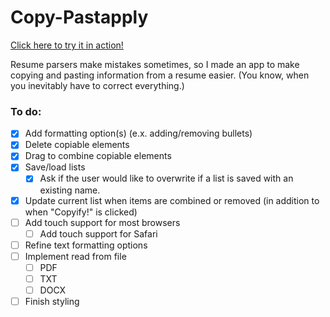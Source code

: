 # Copy-Pastapply

[Click here to try it in action!](https://ashetonsm.github.io/copy-pastapply/ "Copy-Pastapply")

Resume parsers make mistakes sometimes, so I made an app to make copying and pasting information from a resume easier. (You know, when you inevitably have to correct everything.)

### To do:
- [x] Add formatting option(s) (e.x. adding/removing bullets)
- [x] Delete copiable elements
- [x] Drag to combine copiable elements
- [x] Save/load lists
    - [x] Ask if the user would like to overwrite if a list is saved with an existing name.
- [x] Update current list when items are combined or removed (in addition to when "Copyify!" is clicked)
- [ ] Add touch support for most browsers
    - [ ] Add touch support for Safari
- [ ] Refine text formatting options
- [ ] Implement read from file
    - [ ] PDF
    - [ ] TXT
    - [ ] DOCX
- [ ] Finish styling